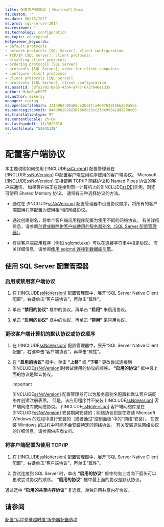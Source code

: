 ```yaml
---
title: 配置客户端协议 | Microsoft Docs
ms.custom: ''
ms.date: 06/13/2017
ms.prod: sql-server-2014
ms.reviewer: ''
ms.technology: configuration
ms.topic: conceptual
helpviewer_keywords:
- default protocols
- network protocols [SQL Server], client configuration
- TCP/IP [SQL Server], client protocols
- disabling client protocols
- ordering protocols [SQL Server]
- protocols [SQL Server], order for client computers
- configure client protocols
- client protocols [SQL Server]
- protocols [SQL Server], client configuration
ms.assetid: 3dfa2702-ba65-43b4-a777-6727846e133a
author: MikeRayMSFT
ms.author: mikeray
manager: craigg
ms.openlocfilehash: 331e062c86a65ce2be8fca4d07620156bab0a5e5
ms.sourcegitcommit: 04dd0620202287869b23cc2fde998a18d3200c66
ms.translationtype: MT
ms.contentlocale: zh-CN
ms.lasthandoff: 11/30/2018
ms.locfileid: "52641138"
---
```

# <a name="configure-client-protocols"></a>配置客户端协议
  本主题说明如何使用 [!INCLUDE[ssCurrent](../../includes/sscurrent-md.md)] 配置管理器在 [!INCLUDE[ssNoVersion](../../includes/ssnoversion-md.md)] 中配置客户端应用程序使用的客户端协议。 Microsoft [!INCLUDE[ssNoVersion](../../includes/ssnoversion-md.md)] 支持使用 TCP/IP 网络协议和 Named Pipes 协议的客户端通信。 如果客户端正在连接到同一计算机上的[!INCLUDE[ssDE](../../includes/ssde-md.md)]实例，则还可使用 Shared Memory 协议。 通常有三种选择协议的方法。  
  
-   通过在 [!INCLUDE[ssNoVersion](../../includes/ssnoversion-md.md)] 配置管理器中设置协议顺序，将所有的客户端应用程序配置为使用相同的网络协议。  
  
-   通过创建别名，将单个客户端应用程序配置为使用不同的网络协议。 有关详细信息，请参阅[创建或删除供客户端使用的服务器别名（SQL Server 配置管理器）](create-or-delete-a-server-alias-for-use-by-a-client.md)。  
  
-   有些客户端应用程序（例如 sqlcmd.exe）可以在连接字符串中指定协议。 有关详细信息，请参阅[使用 sqlcmd 连接到数据库引擎](../../relational-databases/scripting/sqlcmd-connect-to-the-database-engine.md)。  
  
##  <a name="SSMSProcedure"></a> 使用 SQL Server 配置管理器  
  
###  <a name="EnableDisable"></a>启用或禁用客户端协议  
  
1.  在 [!INCLUDE[ssNoVersion](../../includes/ssnoversion-md.md)] 配置管理器中，展开“SQL Server Native Client 配置”，右键单击“客户端协议”，再单击“属性”。  
  
2.  单击 **“禁用的协议”** 框中的协议，再单击 **“启用”** 来启用协议。  
  
3.  单击 **“启用的协议”** 框中的协议，再单击 **“禁用”** 来禁用协议。  
  
###  <a name="ChangeDefault"></a>更改客户端计算机的默认协议或协议顺序  
  
1.  在 [!INCLUDE[ssNoVersion](../../includes/ssnoversion-md.md)] 配置管理器中，展开“SQL Server Native Client 配置”，右键单击“客户端协议”，再单击“属性”。  
  
2.  在 **“启用的协议”** 框中，单击 **“上移”** 或 **“下移”** 更改尝试连接到 [!INCLUDE[ssNoVersion](../../includes/ssnoversion-md.md)]时尝试使用的协议的顺序。 **“启用的协议”** 框中最上面的协议是默认协议。  
  
    > [!IMPORTANT]  
    >  [!INCLUDE[ssNoVersion](../../includes/ssnoversion-md.md)] 配置管理器可以为服务器别名配置和默认客户端网络库创建注册表项。 但是，该应用程序并不安装 [!INCLUDE[ssNoVersion](../../includes/ssnoversion-md.md)] 客户端网络库或网络协议。 [!INCLUDE[ssNoVersion](../../includes/ssnoversion-md.md)] 客户端网络库是在 [!INCLUDE[ssNoVersion](../../includes/ssnoversion-md.md)] 安装期间安装的；网络协议则是在安装 Microsoft Windows 的过程中进行安装的（或者通过“控制面板”中的“网络”安装）。 在安装 Windows 的过程中可能不会安装特定的网络协议。 有关安装这些网络协议的详细信息，请参阅供应商文档。  
  
###  <a name="Configure"></a>将客户端配置为使用 TCP/IP  
  
1.  在 [!INCLUDE[ssNoVersion](../../includes/ssnoversion-md.md)] 配置管理器中，展开“SQL Server Native Client 配置”，右键单击“客户端协议”，再单击“属性”。  
  
2.  尝试连接到 SQL Server 时，单击 **“启用的协议”** 框中的向上或向下箭头可以更改尝试协议的顺序。 **“启用的协议”** 框中最上面的协议是默认协议。  
  
 通过选中 **“启用的共享内存协议”** 复选框，单独启用共享内存协议。  
  
## <a name="see-also"></a>请参阅  
 [配置“远程登录超时值”服务器配置选项](configure-the-remote-login-timeout-server-configuration-option.md)  
  
  
